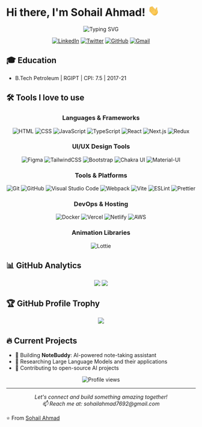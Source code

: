 # Hi there, I'm Sohail Ahmad! <img src="https://raw.githubusercontent.com/ABSphreak/ABSphreak/master/gifs/Hi.gif" width="30px">

<div align="center">
  <img src="https://readme-typing-svg.herokuapp.com?font=Fira+Code&pause=1000&color=2F81F7&center=true&vCenter=true&width=435&lines=Senior+Software+Developer;Code+%7C+Debug+%7C+Solve;Always+learning%2C+always+growing" alt="Typing SVG" />
</div>

<div align="center">
  
[![LinkedIn](https://img.shields.io/badge/LinkedIn-0077B5?style=for-the-badge&logo=linkedin&logoColor=white)](https://www.linkedin.com/in/sohail-ahmad-225a52169/)
[![Twitter](https://img.shields.io/badge/Twitter-1DA1F2?style=for-the-badge&logo=twitter&logoColor=white)](https://x.com/sohailahmad7897)
[![GitHub](https://img.shields.io/badge/GitHub-100000?style=for-the-badge&logo=github&logoColor=white)](https://github.com/Sohailahmad7692)
[![Gmail](https://img.shields.io/badge/Gmail-D14836?style=for-the-badge&logo=gmail&logoColor=white)](mailto:sohailahmad7692128@gmail.com)

</div>

## 🎓 Education

- B.Tech Petroleum | RGIPT | CPI: 7.5 | 2017-21


## 🛠️ Tools I love to use

<div align="center">

### Languages & Frameworks
![HTML](https://img.shields.io/badge/HTML5-E34F26?style=for-the-badge&logo=html5&logoColor=white)
![CSS](https://img.shields.io/badge/CSS3-1572B6?style=for-the-badge&logo=css3&logoColor=white)
![JavaScript](https://img.shields.io/badge/JavaScript-F7DF1E?style=for-the-badge&logo=javascript&logoColor=black)
![TypeScript](https://img.shields.io/badge/TypeScript-007ACC?style=for-the-badge&logo=typescript&logoColor=white)
![React](https://img.shields.io/badge/React-20232A?style=for-the-badge&logo=react&logoColor=61DAFB)
![Next.js](https://img.shields.io/badge/Next.js-000000?style=for-the-badge&logo=nextdotjs&logoColor=white)
![Redux](https://img.shields.io/badge/Redux-764ABC?style=for-the-badge&logo=redux&logoColor=white)

### UI/UX Design Tools
![Figma](https://img.shields.io/badge/Figma-F24E1E?style=for-the-badge&logo=figma&logoColor=white)
![TailwindCSS](https://img.shields.io/badge/TailwindCSS-06B6D4?style=for-the-badge&logo=tailwindcss&logoColor=white)
![Bootstrap](https://img.shields.io/badge/Bootstrap-7952B3?style=for-the-badge&logo=bootstrap&logoColor=white)
![Chakra UI](https://img.shields.io/badge/Chakra_UI-319795?style=for-the-badge&logo=chakraui&logoColor=white)
![Material-UI](https://img.shields.io/badge/Material--UI-0081CB?style=for-the-badge&logo=mui&logoColor=white)

### Tools & Platforms
![Git](https://img.shields.io/badge/Git-F05032?style=for-the-badge&logo=git&logoColor=white)
![GitHub](https://img.shields.io/badge/GitHub-181717?style=for-the-badge&logo=github&logoColor=white)
![Visual Studio Code](https://img.shields.io/badge/VS%20Code-0078D4?style=for-the-badge&logo=visual-studio-code&logoColor=white)
![Webpack](https://img.shields.io/badge/Webpack-8DD6F9?style=for-the-badge&logo=webpack&logoColor=white)
![Vite](https://img.shields.io/badge/Vite-646CFF?style=for-the-badge&logo=vite&logoColor=white)
![ESLint](https://img.shields.io/badge/ESLint-4B32C3?style=for-the-badge&logo=eslint&logoColor=white)
![Prettier](https://img.shields.io/badge/Prettier-F7B93E?style=for-the-badge&logo=prettier&logoColor=black)

### DevOps & Hosting
![Docker](https://img.shields.io/badge/Docker-2496ED?style=for-the-badge&logo=docker&logoColor=white)
![Vercel](https://img.shields.io/badge/Vercel-000000?style=for-the-badge&logo=vercel&logoColor=white)
![Netlify](https://img.shields.io/badge/Netlify-00C7B7?style=for-the-badge&logo=netlify&logoColor=white)
![AWS](https://img.shields.io/badge/AWS-FF9900?style=for-the-badge&logo=amazonaws&logoColor=white)

### Animation Libraries
![Lottie](https://img.shields.io/badge/Lottie-00C7B7?style=for-the-badge&logo=lottie&logoColor=white)

</div>

## 📊 GitHub Analytics

<div align="center">
  <img height="180em" src="https://github-readme-stats-git-masterrstaa-rickstaa.vercel.app/api?username=Sohailahmad7692&show_icons=true&theme=tokyonight&include_all_commits=true&count_private=true"/>
  <img height="180em" src="https://github-readme-stats-git-masterrstaa-rickstaa.vercel.app/api/top-langs/?username=Sohailahmad7692&layout=compact&langs_count=8&theme=tokyonight"/>
</div>


## 🏆 GitHub Profile Trophy

<div align="center">
  <img src="https://github-profile-trophy.vercel.app/?username=Sohailahmad7692&theme=tokyonight&column=7&margin-w=15&margin-h=15" />
</div>

## 🔥 Current Projects

- 🤖 Building **NoteBuddy**: AI-powered note-taking assistant
- 🧠 Researching Large Language Models and their applications
- 🎯 Contributing to open-source AI projects

<div align="center">
  <img src="https://komarev.com/ghpvc/?username=Sohailahmad7692&label=Profile%20views&color=0e75b6&style=flat" alt="Profile views" />
</div>

---
<div align="center">
  <i>Let's connect and build something amazing together!</i>
  <br>
  <i>📫 Reach me at: sohailahmad7692@gmail.com</i>
</div>

⭐️ From [Sohail Ahmad](https://github.com/Sohailahmad7692)
